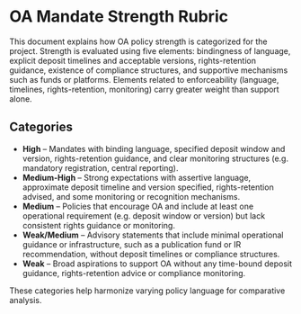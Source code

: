 # OA Mandate Strength Rubric

This document explains how OA policy strength is categorized for the project. Strength is evaluated using five elements: bindingness of language, explicit deposit timelines and acceptable versions, rights-retention guidance, existence of compliance structures, and supportive mechanisms such as funds or platforms. Elements related to enforceability (language, timelines, rights-retention, monitoring) carry greater weight than support alone.

## Categories
- **High** – Mandates with binding language, specified deposit window and version, rights-retention guidance, and clear monitoring structures (e.g. mandatory registration, central reporting).
- **Medium-High** – Strong expectations with assertive language, approximate deposit timeline and version specified, rights-retention advised, and some monitoring or recognition mechanisms.
- **Medium** – Policies that encourage OA and include at least one operational requirement (e.g. deposit window or version) but lack consistent rights guidance or monitoring.
- **Weak/Medium** – Advisory statements that include minimal operational guidance or infrastructure, such as a publication fund or IR recommendation, without deposit timelines or compliance structures.
- **Weak** – Broad aspirations to support OA without any time-bound deposit guidance, rights-retention advice or compliance monitoring.

These categories help harmonize varying policy language for comparative analysis.
